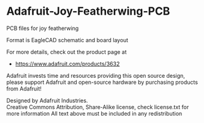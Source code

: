 # Adafruit-Joy-Featherwing-PCB
PCB files for joy featherwing

Format is EagleCAD schematic and board layout

For more details, check out the product page at

   * https://www.adafruit.com/products/3632

Adafruit invests time and resources providing this open source design, 
please support Adafruit and open-source hardware by purchasing 
products from Adafruit!

Designed by Adafruit Industries.  
Creative Commons Attribution, Share-Alike license, check license.txt for more information
All text above must be included in any redistribution

